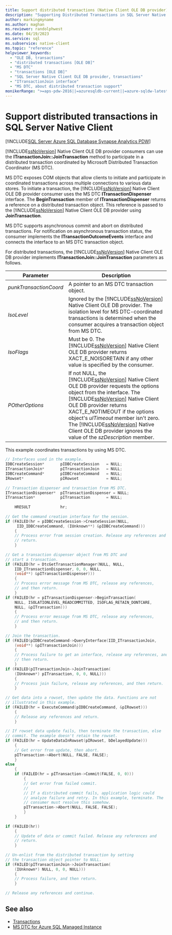 ```yaml
---
title: Support distributed transactions (Native Client OLE DB provider)
description: "Supporting Distributed Transactions in SQL Server Native Client"
author: markingmyname
ms.author: maghan
ms.reviewer: randolphwest
ms.date: 04/19/2023
ms.service: sql
ms.subservice: native-client
ms.topic: "reference"
helpviewer_keywords:
  - "OLE DB, transactions"
  - "distributed transactions [OLE DB]"
  - "MS DTC"
  - "transactions [OLE DB]"
  - "SQL Server Native Client OLE DB provider, transactions"
  - "ITransactionJoin interface"
  - "MS DTC, about distributed transaction support"
monikerRange: ">=aps-pdw-2016||=azuresqldb-current||=azure-sqldw-latest||>=sql-server-2016||>=sql-server-linux-2017||=azuresqldb-mi-current"
---
```

# Support distributed transactions in SQL Server Native Client

[!INCLUDE[SQL Server Azure SQL Database Synapse Analytics PDW](../../includes/applies-to-version/sql-asdb-asdbmi-asa-pdw.md)]

[!INCLUDE[ssNoVersion](../../includes/ssnoversion-md.md)] Native Client OLE DB provider consumers can use the **ITransactionJoin::JoinTransaction** method to participate in a distributed transaction coordinated by Microsoft Distributed Transaction Coordinator (MS DTC).

MS DTC exposes COM objects that allow clients to initiate and participate in coordinated transactions across multiple connections to various data stores. To initiate a transaction, the [!INCLUDE[ssNoVersion](../../includes/ssnoversion-md.md)] Native Client OLE DB provider consumer uses the MS DTC **ITransactionDispenser** interface. The **BeginTransaction** member of **ITransactionDispenser** returns a reference on a distributed transaction object. This reference is passed to the [!INCLUDE[ssNoVersion](../../includes/ssnoversion-md.md)] Native Client OLE DB provider using **JoinTransaction**.

MS DTC supports asynchronous commit and abort on distributed transactions. For notification on asynchronous transaction status, the consumer implements the **ITransactionOutcomeEvents** interface and connects the interface to an MS DTC transaction object.

For distributed transactions, the [!INCLUDE[ssNoVersion](../../includes/ssnoversion-md.md)] Native Client OLE DB provider implements **ITransactionJoin::JoinTransaction** parameters as follows.

| Parameter | Description |
| --- | --- |
| *punkTransactionCoord* | A pointer to an MS DTC transaction object. |
| *IsoLevel* | Ignored by the [!INCLUDE[ssNoVersion](../../includes/ssnoversion-md.md)] Native Client OLE DB provider. The isolation level for MS DTC-coordinated transactions is determined when the consumer acquires a transaction object from MS DTC. |
| *IsoFlags* | Must be 0. The [!INCLUDE[ssNoVersion](../../includes/ssnoversion-md.md)] Native Client OLE DB provider returns XACT_E_NOISORETAIN if any other value is specified by the consumer. |
| *POtherOptions* | If not NULL, the [!INCLUDE[ssNoVersion](../../includes/ssnoversion-md.md)] Native Client OLE DB provider requests the options object from the interface. The [!INCLUDE[ssNoVersion](../../includes/ssnoversion-md.md)] Native Client OLE DB provider returns XACT_E_NOTIMEOUT if the options object's *ulTimeout* member isn't zero. The [!INCLUDE[ssNoVersion](../../includes/ssnoversion-md.md)] Native Client OLE DB provider ignores the value of the *szDescription* member. |

This example coordinates transactions by using MS DTC.

```cpp
// Interfaces used in the example.
IDBCreateSession*       pIDBCreateSession   = NULL;
ITransactionJoin*       pITransactionJoin   = NULL;
IDBCreateCommand*       pIDBCreateCommand   = NULL;
IRowset*                pIRowset            = NULL;
  
// Transaction dispenser and transaction from MS DTC.
ITransactionDispenser*  pITransactionDispenser = NULL;
ITransaction*           pITransaction       = NULL;
  
    HRESULT             hr;
  
// Get the command creation interface for the session.
if (FAILED(hr = pIDBCreateSession->CreateSession(NULL,
     IID_IDBCreateCommand, (IUnknown**) &pIDBCreateCommand)))
    {
    // Process error from session creation. Release any references and
    // return.
    }
  
// Get a transaction dispenser object from MS DTC and
// start a transaction.
if (FAILED(hr = DtcGetTransactionManager(NULL, NULL,
    IID_ITransactionDispenser, 0, 0, NULL,
    (void**) &pITransactionDispenser)))
    {
    // Process error message from MS DTC, release any references,
    // and then return.
    }
if (FAILED(hr = pITransactionDispenser->BeginTransaction(
    NULL, ISOLATIONLEVEL_READCOMMITTED, ISOFLAG_RETAIN_DONTCARE,
    NULL, &pITransaction)))
    {
    // Process error message from MS DTC, release any references,
    // and then return.
    }
  
// Join the transaction.
if (FAILED(pIDBCreateCommand->QueryInterface(IID_ITransactionJoin,
    (void**) &pITransactionJoin)))
    {
    // Process failure to get an interface, release any references, and
    // then return.
    }
if (FAILED(pITransactionJoin->JoinTransaction(
    (IUnknown*) pITransaction, 0, 0, NULL)))
    {
    // Process join failure, release any references, and then return.
    }
  
// Get data into a rowset, then update the data. Functions are not
// illustrated in this example.
if (FAILED(hr = ExecuteCommand(pIDBCreateCommand, &pIRowset)))
    {
    // Release any references and return.
    }
  
// If rowset data update fails, then terminate the transaction, else
// commit. The example doesn't retain the rowset.
if (FAILED(hr = UpdateDataInRowset(pIRowset, bDelayedUpdate)))
    {
    // Get error from update, then abort.
    pITransaction->Abort(NULL, FALSE, FALSE);
    }
else
    {
    if (FAILED(hr = pITransaction->Commit(FALSE, 0, 0)))
        {
        // Get error from failed commit.
        //
        // If a distributed commit fails, application logic could
        // analyze failure and retry. In this example, terminate. The
        // consumer must resolve this somehow.
        pITransaction->Abort(NULL, FALSE, FALSE);
        }
    }
  
if (FAILED(hr))
    {
    // Update of data or commit failed. Release any references and
    // return.
    }
  
// Un-enlist from the distributed transaction by setting
// the transaction object pointer to NULL.
if (FAILED(pITransactionJoin->JoinTransaction(
    (IUnknown*) NULL, 0, 0, NULL)))
    {
    // Process failure, and then return.
    }
  
// Release any references and continue.
```

## See also

- [Transactions](../../relational-databases/native-client-ole-db-transactions/transactions.md)
- [MS DTC for Azure SQL Managed Instance](/azure/azure-sql/managed-instance/distributed-transaction-coordinator-dtc)
